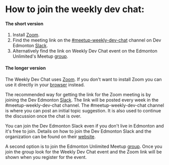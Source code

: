 # How to join the weekly dev chat:

#### The short version

1.  Install [Zoom](https://zoom.us/).
2.  Find the meeting link on the [#meetup-weekly-dev-chat](https://devedmonton.slack.com/archives/C01LZQ6550V) channel on Dev Edmonton [Slack](https://devedmonton.com/#about-our-slack).
3.  Alternatively find the link on Weekly Dev Chat event on the Edmonton Unlimited's Meetup [group](https://www.meetup.com/startupedmonton/).

#### The longer version

The Weekly Dev Chat uses [Zoom](https://zoom.us/). If you don't want to install Zoom you can use it directly in your [browser](https://support.zoom.us/hc/en-us/articles/201362593-Join-My-Meeting-via-Browser) instead.

The recommended way for getting the link for the Zoom meeting is by joining the Dev Edmonton [Slack](https://devedmonton.com/#about-our-slack). The link will be posted every week in the #meetup-weekly-dev-chat channel. The #meetup-weekly-dev-chat channel is where you can post an initial topic suggestion. It is also used to continue the discussion once the chat is over.

You can join the Dev Edmonton Slack even if you don't live in Edmonton and it's free to join. Details on how to join the Dev Edmonton Slack and the organization can be found on their [website](https://devedmonton.com/).

A second option is to join the Edmonton Unlimited Meetup [group](https://www.meetup.com/startupedmonton/). Once you join the group look for the Weekly Dev Chat event and the Zoom link will be shown when you register for the event.